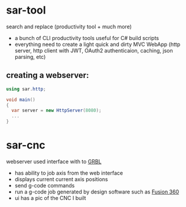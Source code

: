 # sar-tool
search and replace (productivity tool + much more)
  - a bunch of CLI productivity tools useful for C# build scripts
  - everything need to create a light quick and dirty MVC WebApp (http server, http client with JWT, OAuth2 authenticaion, caching, json parsing, etc)
  


## creating a webserver:
```c#
using sar.http;

void main()
{
  var server = new HttpServer(8080);
  ...  
}
```

# sar-cnc
webserver used interface with to [GRBL](https://github.com/grbl/grbl)
- has ability to job axis from the web interface
- displays current current axis positions
- send g-code commands
- run a g-code job generated by design software such as [Fusion 360](https://academy.autodesk.com/getting-started-fusion-360)
- ui has a pic of the CNC I built

